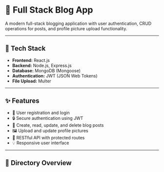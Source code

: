 # 📝 Full Stack Blog App

A modern full-stack blogging application with user authentication, CRUD operations for posts, and profile picture upload functionality.

---

## 🔧 Tech Stack

- **Frontend:** React.js  
- **Backend:** Node.js, Express.js  
- **Database:** MongoDB (Mongoose)  
- **Authentication:** JWT (JSON Web Tokens)  
- **File Upload:** Multer

---

## ✨ Features

- 🔐 User registration and login
- 🔒 Secure authentication using JWT
- 📝 Create, read, update, and delete blog posts
- 🖼 Upload and update profile pictures
- 🧩 RESTful API with protected routes
- 💡 Responsive user interface

---

## 📁 Directory Overview

